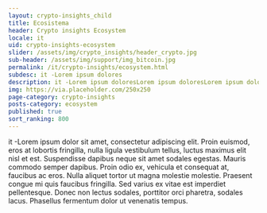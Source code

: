 ```yaml
---
layout: crypto-insights_child
title: Ecosistema
header: Crypto insights Ecosystem
locale: it
uid: crypto-insights-ecosystem
slider: /assets/img/crypto_insights/header_crypto.jpg
sub-header: /assets/img/support/img_bitcoin.jpg
permalink: /it/crypto-insights/ecosystem.html
subdesc: it -Lorem ipsum dolores
description: it -Lorem ipsum doloresLorem ipsum doloresLorem ipsum doloresLorem ipsum doloresLorem ipsum doloresLorem ipsum doloresLorem ipsum doloresLorem ipsum doloresLorem ipsum doloresLorem ipsum doloresLorem ipsum doloresLorem ipsum doloresLorem ipsum doloresLorem ipsum doloresLorem ipsum doloresLorem ipsum doloresLorem ipsum dolores
img: https://via.placeholder.com/250x250
page-category: crypto-insights
posts-category: ecosystem
published: true
sort_ranking: 800
---
```


it -Lorem ipsum dolor sit amet, consectetur adipiscing elit. Proin euismod, eros at lobortis fringilla, nulla ligula vestibulum tellus, luctus maximus elit nisl et est. Suspendisse dapibus neque sit amet sodales egestas. Mauris commodo semper dapibus. Proin odio ex, vehicula et consequat at, faucibus ac eros. Nulla aliquet tortor ut magna molestie molestie. Praesent congue mi quis faucibus fringilla. Sed varius ex vitae est imperdiet pellentesque. Donec non lectus sodales, porttitor orci pharetra, sodales lacus. Phasellus fermentum dolor ut venenatis tempus.
